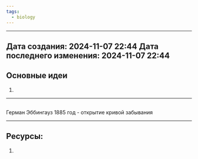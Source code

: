 ```yaml
---
tags:
  - biology
---
```

---
Дата создания: 2024-11-07 22:44
Дата последнего изменения: 2024-11-07 22:44
---
## Основные идеи
1) 
---
## 
Герман Эббингауз 1885 год - открытие кривой забывания

---
## Ресурсы:
1) 
